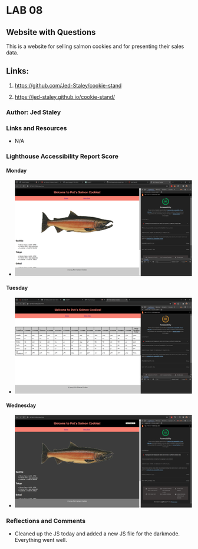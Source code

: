 # LAB 08

## Website with Questions

This is a website for selling salmon cookies and for presenting their sales data.

## Links:

1. <https://github.com/Jed-Staley/cookie-stand>

2. <https://jed-staley.github.io/cookie-stand/>

### Author: Jed Staley

### Links and Resources

* N/A

### Lighthouse Accessibility Report Score

#### Monday

* ![Screenshot 1](<images/Screenshot (6).png>)

#### Tuesday

* ![Screenshot 2](<images/Screenshot (8).png>)

#### Wednesday

* ![Screenshot 3](<images/Screenshot (10).png>)

### Reflections and Comments

* Cleaned up the JS today and added a new JS file for the darkmode. Everything went well.
